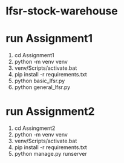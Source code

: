 # lfsr-stock-warehouse

# run Assignment1
1. cd Assignment1
2. python -m venv venv
3. venv/Scripts/activate.bat
4. pip install -r requirements.txt
5. python basic_lfsr.py
6. python general_lfsr.py

# run Assignment2
1. cd Assingment2
2. python -m venv venv
3. venv/Scripts/activate.bat
4. pip install -r requirements.txt
5. python manage.py runserver
